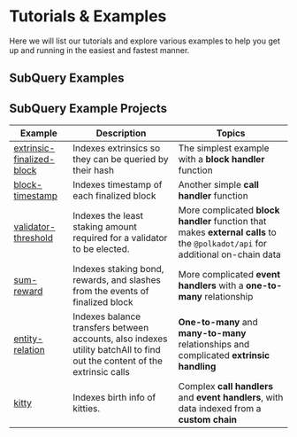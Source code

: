 # Tutorials & Examples

Here we will list our tutorials and explore various examples to help you get up and running in the easiest and fastest manner.

## SubQuery Examples



## SubQuery Example Projects

| Example                                                                                       | Description                                                                                                              | Topics                                                                                                                        |
| --------------------------------------------------------------------------------------------- | ------------------------------------------------------------------------------------------------------------------------ | ----------------------------------------------------------------------------------------------------------------------------- |
| [extrinsic-finalized-block](https://github.com/subquery/tutorials-extrinsic-finalised-blocks) | Indexes extrinsics so they can be queried by their hash                                                                  | The simplest example with a **block handler** function                                                                        |
| [block-timestamp](https://github.com/subquery/tutorials-block-timestamp)                      | Indexes timestamp of each finalized block                                                                                | Another simple **call handler** function                                                                                      |
| [validator-threshold](https://github.com/subquery/tutorials-validator-threshold)              | Indexes the least staking amount required for a validator to be elected.                                                 | More complicated **block handler** function that makes **external calls** to the `@polkadot/api` for additional on-chain data |
| [sum-reward](https://github.com/subquery/tutorials-sum-reward)                                | Indexes staking bond, rewards, and slashes from the events of finalized block                                            | More complicated **event handlers** with a **one-to-many** relationship                                                       |
| [entity-relation](https://github.com/subquery/tutorials-entity-relations)                     | Indexes balance transfers between accounts, also indexes utility batchAll to find out the content of the extrinsic calls | **One-to-many** and **many-to-many** relationships and complicated **extrinsic handling**                                     |
| [kitty](https://github.com/subquery/tutorials-kitty-chain)                                    | Indexes birth info of kitties.                                                                                           | Complex **call handlers** and **event handlers**, with data indexed from a **custom chain**                                   |
